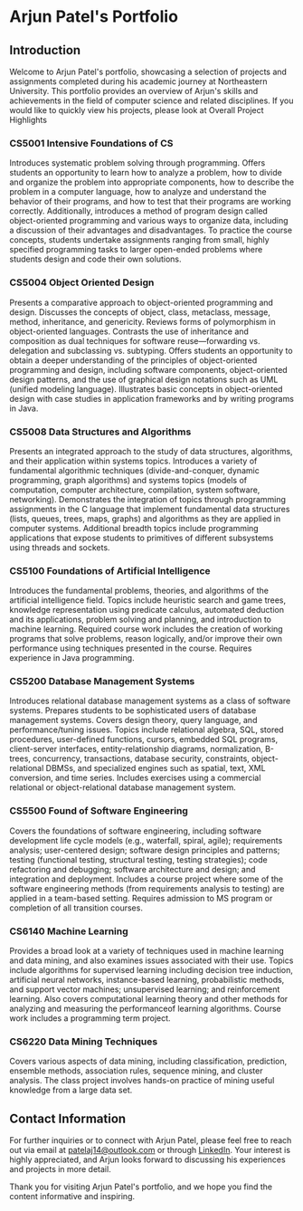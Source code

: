 # Arjun Patel's Portfolio

## Introduction
Welcome to Arjun Patel's portfolio, showcasing a selection of projects and assignments completed during his academic journey at Northeastern University. This portfolio provides an overview of Arjun's skills and achievements in the field of computer science and related disciplines. If you would like to quickly view his projects, please look at Overall Project Highlights

### CS5001 Intensive Foundations of CS
Introduces systematic problem solving through programming. Offers students an opportunity to learn how to analyze a problem, how to divide and organize the problem into appropriate components, how to describe the problem in a computer language, how to analyze and understand the behavior of their programs, and how to test that their programs are working correctly. Additionally, introduces a method of program design called object-oriented programming and various ways to organize data, including a discussion of their advantages and disadvantages. To practice the course concepts, students undertake assignments ranging from small, highly specified programming tasks to larger open-ended problems where students design and code their own solutions.

### CS5004 Object Oriented Design
Presents a comparative approach to object-oriented programming and design. Discusses the concepts of object, class, metaclass, message, method, inheritance, and genericity. Reviews forms of polymorphism in object-oriented languages. Contrasts the use of inheritance and composition as dual techniques for software reuse—forwarding vs. delegation and subclassing vs. subtyping. Offers students an opportunity to obtain a deeper understanding of the principles of object-oriented programming and design, including software components, object-oriented design patterns, and the use of graphical design notations such as UML (unified modeling language). Illustrates basic concepts in object-oriented design with case studies in application frameworks and by writing programs in Java.

### CS5008 Data Structures and Algorithms
Presents an integrated approach to the study of data structures, algorithms, and their application within systems topics. Introduces a variety of fundamental algorithmic techniques (divide-and-conquer, dynamic programming, graph algorithms) and systems topics (models of computation, computer architecture, compilation, system software, networking). Demonstrates the integration of topics through programming assignments in the C language that implement fundamental data structures (lists, queues, trees, maps, graphs) and algorithms as they are applied in computer systems. Additional breadth topics include programming applications that expose students to primitives of different subsystems using threads and sockets.

### CS5100 Foundations of Artificial Intelligence
Introduces the fundamental problems, theories, and algorithms of the artificial intelligence field. Topics include heuristic search and game trees, knowledge representation using predicate calculus, automated deduction and its applications, problem solving and planning, and introduction to machine learning. Required course work includes the creation of working programs that solve problems, reason logically, and/or improve their own performance using techniques presented in the course. Requires experience in Java programming.

### CS5200 Database Management Systems
Introduces relational database management systems as a class of software systems. Prepares students to be sophisticated users of database management systems. Covers design theory, query language, and performance/tuning issues. Topics include relational algebra, SQL, stored procedures, user-defined functions, cursors, embedded SQL programs, client-server interfaces, entity-relationship diagrams, normalization, B-trees, concurrency, transactions, database security, constraints, object-relational DBMSs, and specialized engines such as spatial, text, XML conversion, and time series. Includes exercises using a commercial relational or object-relational database management system.

### CS5500 Found of Software Engineering
Covers the foundations of software engineering, including software development life cycle models (e.g., waterfall, spiral, agile); requirements analysis; user-centered design; software design principles and patterns; testing (functional testing, structural testing, testing strategies); code refactoring and debugging; software architecture and design; and integration and deployment. Includes a course project where some of the software engineering methods (from requirements analysis to testing) are applied in a team-based setting. Requires admission to MS program or completion of all transition courses.

### CS6140 Machine Learning
Provides a broad look at a variety of techniques used in machine learning and data mining, and also examines issues associated with their use. Topics include algorithms for supervised learning including decision tree induction, artificial neural networks, instance-based learning, probabilistic methods, and support vector machines; unsupervised learning; and reinforcement learning. Also covers computational learning theory and other methods for analyzing and measuring the performanceof learning algorithms. Course work includes a programming term project.

### CS6220 Data Mining Techniques
Covers various aspects of data mining, including classification, prediction, ensemble methods, association rules, sequence mining, and cluster analysis. The class project involves hands-on practice of mining useful knowledge from a large data set.


## Contact Information
For further inquiries or to connect with Arjun Patel, please feel free to reach out via email at [patelaj14@outlook.com](mailto:patelaj14@outlook.com) or through [LinkedIn](https://www.linkedin.com/in/arjunhpatel/). Your interest is highly appreciated, and Arjun looks forward to discussing his experiences and projects in more detail.

Thank you for visiting Arjun Patel's portfolio, and we hope you find the content informative and inspiring.
